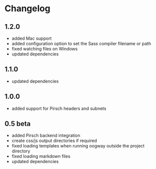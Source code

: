 # Changelog

## 1.2.0

* added Mac support
* added configuration option to set the Sass compiler filename or path
* fixed watching files on Windows
* updated dependencies

## 1.1.0

* updated dependencies

## 1.0.0

* added support for Pirsch headers and subnets

## 0.5 beta

* added Pirsch backend integration
* create css/js output directories if required
* fixed loading templates when running oogway outside the project directory
* fixed loading markdown files
* updated dependencies
